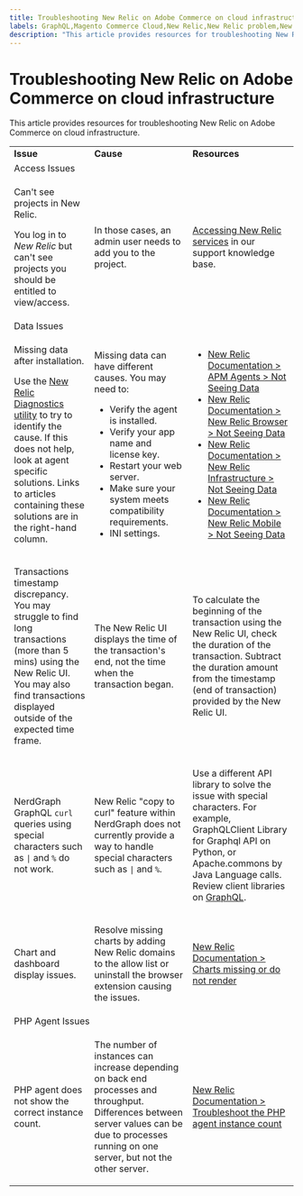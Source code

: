 ```yaml
---
title: Troubleshooting New Relic on Adobe Commerce on cloud infrastructure
labels: GraphQL,Magento Commerce Cloud,New Relic,New Relic problem,New Relic troubleshooting,PHP,accessing New Relic,display,how to,troubleshoot,Adobe Commerce,cloud infrastructure
description: "This article provides resources for troubleshooting New Relic on Adobe Commerce on cloud infrastructure."
---
```


# Troubleshooting New Relic on Adobe Commerce on cloud infrastructure

This article provides resources for troubleshooting New Relic on Adobe Commerce on cloud infrastructure.

<table>
<tbody>
<tr>
<td class="wysiwyg-text-align-center"><strong>Issue</strong></td>
<td class="wysiwyg-text-align-center"><strong>Cause</strong></td>
<td class="wysiwyg-text-align-center"><strong>Resources</strong></td>
</tr>
<tr>
<td class="wysiwyg-text-align-center" colspan="3">Access Issues</td>
</tr>
<tr>
<td>
<p><span class="wysiwyg-underline">Can't see projects in New Relic.</span></p>
<p>You log in to <em>New Relic</em> but can't see projects you should be entitled to view/access.</p>
</td>
<td>
<p>In those cases, an admin user needs to add you to the project.</p>
</td>
<td>
<p><a href="https://support.magento.com/hc/en-us/articles/360039127712">Accessing New Relic services</a> in our support knowledge base.</p>
</td>
</tr>
<tr>
<td class="wysiwyg-text-align-center" colspan="3">Data Issues</td>
</tr>
<tr>
<td>
<p><span class="wysiwyg-underline">Missing data after installation.</span></p>
<p>Use the <a href="https://docs.newrelic.com/docs/agents/manage-apm-agents/troubleshooting/new-relic-diagnostics">New Relic Diagnostics utility</a> to try to identify the cause. If this does not help, look at agent specific solutions. Links to articles containing these solutions are in the right-hand column.</p>
</td>
<td>
<p>Missing data can have different causes. You may need to:</p>
<ul>
<li>Verify the agent is installed.</li>
<li>Verify your app name and license key.</li>
<li>Restart your web server.</li>
<li>Make sure your system meets compatibility requirements.</li>
<li>INI settings.</li>
</ul>
</td>
<td>
<ul>
<li><a href="https://docs.newrelic.com/docs/agents/manage-apm-agents/troubleshooting/not-seeing-data#apm-agents">New Relic Documentation > APM Agents > Not Seeing Data</a></li>
<li><a href="https://docs.newrelic.com/docs/agents/manage-apm-agents/troubleshooting/not-seeing-data#browser-agent">New Relic Documentation > New Relic Browser > Not Seeing Data</a></li>
<li><a href="https://docs.newrelic.com/docs/agents/manage-apm-agents/troubleshooting/not-seeing-data#infrastructure-agents">New Relic Documentation > New Relic Infrastructure > Not Seeing Data</a></li>
<li><a href="https://docs.newrelic.com/docs/agents/manage-apm-agents/troubleshooting/not-seeing-data#mobile-agents">New Relic Documentation > New Relic Mobile > Not Seeing Data</a></li>
</ul>
</td>
</tr>
<tr>
<td>
<p><span class="wysiwyg-underline">Transactions timestamp discrepancy.</span> You may struggle to find long transactions (more than 5 mins) using the New Relic UI. You may also find transactions displayed outside of the expected time frame.</p>
</td>
<td>
<p>The New Relic UI displays the time of the transaction's end, not the time when the transaction began.</p>
</td>
<td>
<p>To calculate the beginning of the transaction using the New Relic UI, check the duration of the transaction. Subtract the duration amount from the timestamp (end of transaction) provided by the New Relic UI.</p>
</td>
</tr>
<tr>
<td>
<p><span class="wysiwyg-underline">NerdGraph GraphQL <code>curl</code> queries using special characters such as <code>|</code> and <code>%</code> do not work</span>.</p>
</td>
<td>
<p>New Relic "copy to curl" feature within NerdGraph does not currently provide a way to handle special characters such as <code>|</code> and <code>%</code>.</p>
</td>
<td>
<p>Use a different API library to solve the issue with special characters. For example, GraphQLClient Library for Graphql API on Python, or Apache.commons by Java Language calls. Review client libraries on <a href="https://graphql.org/code/">GraphQL</a>.</p>
</td>
</tr>
<tr>
<td>
<p><span class="wysiwyg-underline">Chart and dashboard display issues.</span></p>
</td>
<td>
<p>Resolve missing charts by adding New Relic domains to the allow list or uninstall the browser extension causing the issues.</p>
</td>
<td>
<p><a href="https://docs.newrelic.com/docs/apm/new-relic-apm/troubleshooting/charts-missing-or-do-not-render">New Relic Documentation > Charts missing or do not render</a> </p>
</td>
</tr>
<tr>
<td class="wysiwyg-text-align-center" colspan="3">PHP Agent Issues</td>
</tr>
<tr>
<td>
<p><span class="wysiwyg-underline">PHP agent does not show the correct instance count.</span></p>
</td>
<td>
<p>The number of instances can increase depending on back end processes and throughput. Differences between server values can be due to processes running on one server, but not the other server.</p>
</td>
<td>
<p><a href="https://docs.newrelic.com/docs/agents/php-agent/troubleshooting/troubleshoot-php-agent-instance-count">New Relic Documentation > Troubleshoot the PHP agent instance count</a> </p>
</td>
</tr>
</tbody>
</table>